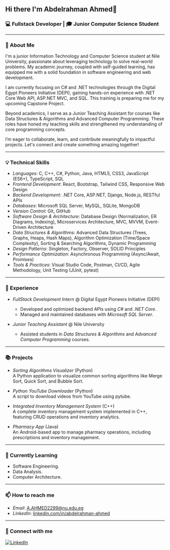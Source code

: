 ## Hi there I'm Abdelrahman Ahmed👋

### 💻 Fullstack Developer | 🎓 Junior Computer Science Student

---

### 🚀 About Me

<!--
I'm a *junior Information Technology and Computer Science student* at *Nile University*, I have built a strong foundation in software engineering through my academic journey. My passion for learning extends beyond the classroom, as I actively pursue self-guided education in web development, showcasing my initiative and commitment. I am eager to collaborate with experienced professionals and contribute meaningfully to any team I join.

I’m thrilled about the opportunity to connect! I am deeply interested in computer science, programming languages, and applying technology to solve practical challenges. Currently, as a junior at Nile University, my focus is on **C# and .NET**. Through the *Digital Egypt Pioneers Initiative (DEPI)*, I am gaining hands-on experience with *.NET Core Web API, ASP.NET MVC, and SQL*, preparing to apply these skills in my upcoming Capstone Project.

Beyond academics, I serve as a *Junior Teaching Assistant* for *Data Structures & Algorithms* and *Advanced Computer Programming* at Nile University, a role that has sharpened my teaching skills and enabled me to help students strengthen their programming fundamentals.
-->

I'm a junior Information Technology and Computer Science student at Nile University, passionate about leveraging technology to solve real-world problems. My academic journey, coupled with self-guided learning, has equipped me with a solid foundation in software engineering and web development.

I am currently focusing on C# and .NET technologies through the Digital Egypt Pioneers Initiative (DEPI), gaining hands-on experience with .NET Core Web API, ASP.NET MVC, and SQL. This training is preparing me for my upcoming Capstone Project.

Beyond academics, I serve as a Junior Teaching Assistant for courses like Data Structures & Algorithms and Advanced Computer Programming. These roles have honed my teaching skills and strengthened my understanding of core programming concepts.

I’m eager to collaborate, learn, and contribute meaningfully to impactful projects. Let's connect and create something amazing together!

---

### 💡 Technical Skills

- *Languages*: C, C++, C#, Python, Java, HTML5, CSS3, JavaScript (ES6+), TypeScript, SQL
- *Frontend Development*: React, Bootstrap, Tailwind CSS, Responsive Web Design
- *Backend Development*: .NET Core, ASP.NET, Django, Node.js, RESTful APIs  
- *Databases*: Microsoft SQL Server, MySQL, SQLite, MongoDB
- *Version Control*: Git, GitHub
- *Software Design & Architecture*: Database Design (Normalization, ER Diagrams, Indexing), Microservices Architecture, MVC, MVVM, Event-Driven Architecture
- *Data Structures & Algorithms*: Advanced Data Structures (Trees, Graphs, Heaps, Hash Maps), Algorithm Optimization (Time/Space Complexity), Sorting & Searching Algorithms, Dynamic Programming
- *Design Patterns*: Singleton, Factory, Observer, SOLID Principles
- *Performance Optimization*: Asynchronous Programming (Async/Await, Promises)
- *Tools & Practices*: Visual Studio Code, Postman, CI/CD, Agile Methodology, Unit Testing (JUnit, pytest)

---

### 💼 Experience

- *FullStack Development Intern* @ Digital Egypt Pioneers Initiative (DEPI)
  - Developed and optimized backend APIs using *C#* and *.NET Core*.
  - Managed and maintained databases with *Microsoft SQL Server*.

- *Junior Teaching Assistant* @ Nile University
  - Assisted students in *Data Structures & Algorithms* and *Advanced Computer Programming* courses.

---

### 📚 Projects

- *Sorting Algorithms Visualizer* (Python)  
  A Python application to visualize common sorting algorithms like Merge Sort, Quick Sort, and Bubble Sort.

- *Python YouTube Downloader* (Python)  
  A script to download videos from YouTube using pytube.

- *Integrated Inventory Management System* (C++)  
  A complete inventory management system implemented in C++, featuring CRUD operations and inventory analytics.

- *Pharmacy App* (Java)  
  An Android-based app to manage pharmacy operations, including prescriptions and inventory management.

---

### 🌱 Currently Learning

- Software Engineering.
- Data Analysis.
- Computer Architecture.

---

### 📫 How to reach me

- *Email*: [A.AHMED2299@nu.edu.eg](mailto:A.AHMED2299@nu.edu.eg)
- *LinkedIn*: [linkedin.com/in/abdelrahman-ahmed](https://www.linkedin.com/in/abdelrahman-ahmed-9b0828252/)

---

### 🔗 Connect with me

[![LinkedIn](https://img.shields.io/badge/LinkedIn-0077B5?style=for-the-badge&logo=linkedin&logoColor=white)](https://www.linkedin.com/in/abdelrahman-ahmed-9b0828252/)

<!--
**abdelrahman-a99/abdelrahman-a99** is a ✨ _special_ ✨ repository because its `README.md` (this file) appears on your GitHub profile.

Here are some ideas to get you started:

- 🔭 I’m currently working on ...
- 🌱 I’m currently learning ...
- 👯 I’m looking to collaborate on ...
- 🤔 I’m looking for help with ...
- 💬 Ask me about ...
- 📫 How to reach me: ...
- 😄 Pronouns: ...
- ⚡ Fun fact: ...
-->
